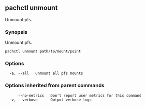 ## pachctl unmount

Unmount pfs.

### Synopsis


Unmount pfs.

```
pachctl unmount path/to/mount/point
```

### Options

```
  -a, --all   unmount all pfs mounts
```

### Options inherited from parent commands

```
      --no-metrics   Don't report user metrics for this command
  -v, --verbose      Output verbose logs
```

